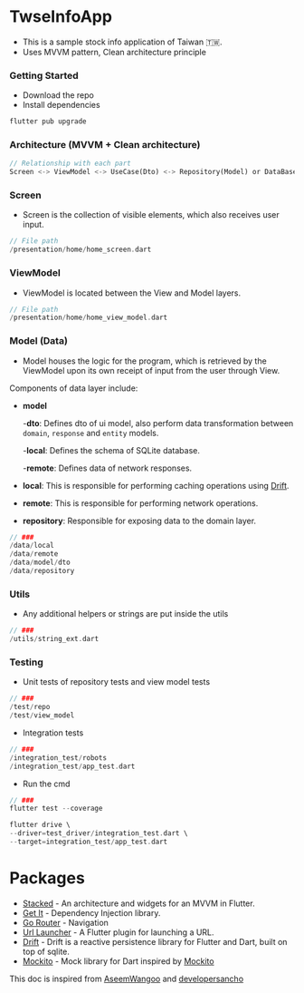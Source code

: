 
# TwseInfoApp
- This is a sample stock info application of Taiwan 🇹🇼.
- Uses MVVM pattern, Clean architecture principle

### Getting Started 

- Download the repo
- Install dependencies

```dart
flutter pub upgrade
```

### Architecture (MVVM + Clean architecture)

```dart
// Relationship with each part
Screen <-> ViewModel <-> UseCase(Dto) <-> Repository(Model) or DataBase(Entity) 
```

### Screen
- Screen is the collection of visible elements, which also receives user input.

```dart
// File path
/presentation/home/home_screen.dart
```

### ViewModel
- ViewModel is located between the View and Model layers.
```dart
// File path
/presentation/home/home_view_model.dart
```

### Model (Data) 
-   Model houses the logic for the program, which is retrieved by the ViewModel upon its own receipt of input from the user through View.

Components of data layer include:
- __model__

  -__dto__: Defines dto of ui model, also perform data transformation between ```domain```, ```response``` and ```entity``` models.

  -__local__: Defines the schema of SQLite database.

  -__remote__: Defines data of network responses.

- __local__: This is responsible for performing caching operations using [Drift](https://pub.dev/packages/drift).

- __remote__: This is responsible for performing network operations.

- __repository__: Responsible for exposing data to the domain layer.

```dart
// ###
/data/local
/data/remote
/data/model/dto
/data/repository
```

### Utils 
- Any additional helpers or strings are put inside the utils
```dart
// ###
/utils/string_ext.dart
```

### Testing 
- Unit tests of repository tests and view model tests

```dart
// ###
/test/repo
/test/view_model
```

- Integration tests
```dart
// ###
/integration_test/robots
/integration_test/app_test.dart
```

- Run the cmd

```dart
// ###
flutter test --coverage

flutter drive \
--driver=test_driver/integration_test.dart \
--target=integration_test/app_test.dart
```

# Packages

- [Stacked](https://pub.dev/packages/stacked) - An architecture and widgets for an MVVM in Flutter.
- [Get It](https://pub.dev/packages/get_it) - Dependency Injection library.
- [Go Router](https://pub.dev/packages/go_router) - Navigation
- [Url Launcher](https://pub.dev/packages/url_launcher) - A Flutter plugin for launching a URL.
- [Drift](https://pub.dev/packages/drift) - Drift is a reactive persistence library for Flutter and Dart, built on top of sqlite.
- [Mockito](https://pub.dev/packages/mockito) - Mock library for Dart inspired by [Mockito](https://github.com/mockito/mockito)

This doc is inspired from [AseemWangoo](https://github.com/AseemWangoo/dynamism) and [developersancho](https://github.com/developersancho)
